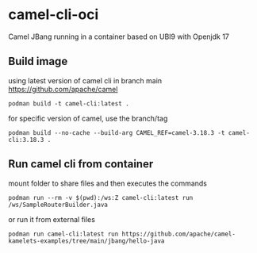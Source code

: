 # camel-cli-oci
Camel JBang running in a container based on UBI9 with Openjdk 17

## Build image

using latest version of camel cli in branch main https://github.com/apache/camel 

```
podman build -t camel-cli:latest .
```

for specific version of camel, use the branch/tag

```
podman build --no-cache --build-arg CAMEL_REF=camel-3.18.3 -t camel-cli:3.18.3 .
```

## Run camel cli from container

mount folder to share files and then executes the commands

```
podman run --rm -v $(pwd):/ws:Z camel-cli:latest run /ws/SampleRouterBuilder.java
```

or run it from external files

```
podman run camel-cli:latest run https://github.com/apache/camel-kamelets-examples/tree/main/jbang/hello-java
```